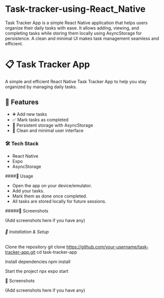 # Task-tracker-using-React_Native
Task Tracker App is a simple React Native application that helps users organize their daily tasks with ease. It allows adding, viewing, and completing tasks while storing them locally using AsyncStorage for persistence. A clean and minimal UI makes task management seamless and efficient.

# 📋 Task Tracker App

A simple and efficient React Native Task Tracker App to help you stay organized by managing daily tasks.

## 🚀 Features

- ➕ Add new tasks
- ✅ Mark tasks as completed
- 💾 Persistent storage with AsyncStorage
- 🎨 Clean and minimal user interface

### 🛠️ Tech Stack

- React Native
- Expo
- AsyncStorage

####📱 Usage
- Open the app on your device/emulator.
- Add your tasks.
- Mark them as done once completed.
- All tasks are stored locally for future sessions.

#####📸 Screenshots

(Add screenshots here if you have any)



###### 📂 Installation & Setup
Clone the repository
git clone https://github.com/your-username/task-tracker-app.git
cd task-tracker-app

Install dependencies
npm install

Start the project
npx expo start

📸 Screenshots

(Add screenshots here if you have any)
